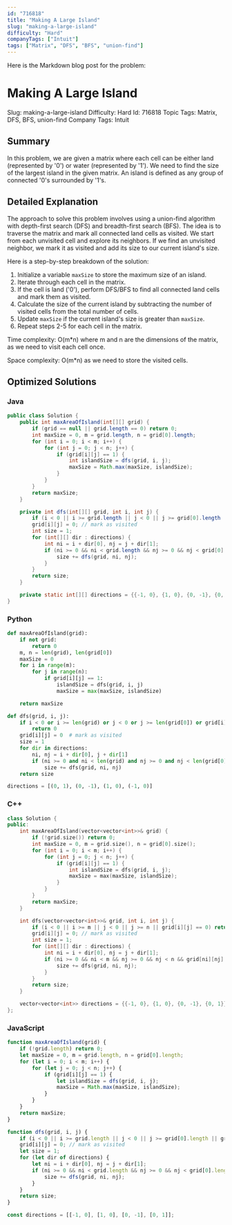 ```yaml
---
id: "716818"
title: "Making A Large Island"
slug: "making-a-large-island"
difficulty: "Hard"
companyTags: ["Intuit"]
tags: ["Matrix", "DFS", "BFS", "union-find"]
---
```


Here is the Markdown blog post for the problem:

# Making A Large Island
Slug: making-a-large-island
Difficulty: Hard
Id: 716818
Topic Tags: Matrix, DFS, BFS, union-find
Company Tags: Intuit

## Summary
In this problem, we are given a matrix where each cell can be either land (represented by '0') or water (represented by '1'). We need to find the size of the largest island in the given matrix. An island is defined as any group of connected '0's surrounded by '1's.

## Detailed Explanation
The approach to solve this problem involves using a union-find algorithm with depth-first search (DFS) and breadth-first search (BFS). The idea is to traverse the matrix and mark all connected land cells as visited. We start from each unvisited cell and explore its neighbors. If we find an unvisited neighbor, we mark it as visited and add its size to our current island's size.

Here is a step-by-step breakdown of the solution:

1. Initialize a variable `maxSize` to store the maximum size of an island.
2. Iterate through each cell in the matrix.
3. If the cell is land ('0'), perform DFS/BFS to find all connected land cells and mark them as visited.
4. Calculate the size of the current island by subtracting the number of visited cells from the total number of cells.
5. Update `maxSize` if the current island's size is greater than `maxSize`.
6. Repeat steps 2-5 for each cell in the matrix.

Time complexity: O(m*n) where m and n are the dimensions of the matrix, as we need to visit each cell once.

Space complexity: O(m*n) as we need to store the visited cells.

## Optimized Solutions
### Java
```java
public class Solution {
    public int maxAreaOfIsland(int[][] grid) {
        if (grid == null || grid.length == 0) return 0;
        int maxSize = 0, m = grid.length, n = grid[0].length;
        for (int i = 0; i < m; i++) {
            for (int j = 0; j < n; j++) {
                if (grid[i][j] == 1) {
                    int islandSize = dfs(grid, i, j);
                    maxSize = Math.max(maxSize, islandSize);
                }
            }
        }
        return maxSize;
    }

    private int dfs(int[][] grid, int i, int j) {
        if (i < 0 || i >= grid.length || j < 0 || j >= grid[0].length || grid[i][j] == 0) return 0;
        grid[i][j] = 0; // mark as visited
        int size = 1;
        for (int[][] dir : directions) {
            int ni = i + dir[0], nj = j + dir[1];
            if (ni >= 0 && ni < grid.length && nj >= 0 && nj < grid[0].length && grid[ni][nj] == 1) {
                size += dfs(grid, ni, nj);
            }
        }
        return size;
    }

    private static int[][] directions = {{-1, 0}, {1, 0}, {0, -1}, {0, 1}};
}
```

### Python
```python
def maxAreaOfIsland(grid):
    if not grid:
        return 0
    m, n = len(grid), len(grid[0])
    maxSize = 0
    for i in range(m):
        for j in range(n):
            if grid[i][j] == 1:
                islandSize = dfs(grid, i, j)
                maxSize = max(maxSize, islandSize)

    return maxSize

def dfs(grid, i, j):
    if i < 0 or i >= len(grid) or j < 0 or j >= len(grid[0]) or grid[i][j] == 0:
        return 0
    grid[i][j] = 0  # mark as visited
    size = 1
    for dir in directions:
        ni, nj = i + dir[0], j + dir[1]
        if (ni >= 0 and ni < len(grid) and nj >= 0 and nj < len(grid[0]) and grid[ni][nj] == 1):
            size += dfs(grid, ni, nj)
    return size

directions = [(0, 1), (0, -1), (1, 0), (-1, 0)]
```

### C++
```cpp
class Solution {
public:
    int maxAreaOfIsland(vector<vector<int>>& grid) {
        if (!grid.size()) return 0;
        int maxSize = 0, m = grid.size(), n = grid[0].size();
        for (int i = 0; i < m; i++) {
            for (int j = 0; j < n; j++) {
                if (grid[i][j] == 1) {
                    int islandSize = dfs(grid, i, j);
                    maxSize = max(maxSize, islandSize);
                }
            }
        }
        return maxSize;
    }

    int dfs(vector<vector<int>>& grid, int i, int j) {
        if (i < 0 || i >= m || j < 0 || j >= n || grid[i][j] == 0) return 0;
        grid[i][j] = 0; // mark as visited
        int size = 1;
        for (int[][] dir : directions) {
            int ni = i + dir[0], nj = j + dir[1];
            if (ni >= 0 && ni < m && nj >= 0 && nj < n && grid[ni][nj] == 1) {
                size += dfs(grid, ni, nj);
            }
        }
        return size;
    }

    vector<vector<int>> directions = {{-1, 0}, {1, 0}, {0, -1}, {0, 1}};
};
```

### JavaScript
```javascript
function maxAreaOfIsland(grid) {
    if (!grid.length) return 0;
    let maxSize = 0, m = grid.length, n = grid[0].length;
    for (let i = 0; i < m; i++) {
        for (let j = 0; j < n; j++) {
            if (grid[i][j] == 1) {
                let islandSize = dfs(grid, i, j);
                maxSize = Math.max(maxSize, islandSize);
            }
        }
    }
    return maxSize;
}

function dfs(grid, i, j) {
    if (i < 0 || i >= grid.length || j < 0 || j >= grid[0].length || grid[i][j] == 0) return 0;
    grid[i][j] = 0; // mark as visited
    let size = 1;
    for (let dir of directions) {
        let ni = i + dir[0], nj = j + dir[1];
        if (ni >= 0 && ni < grid.length && nj >= 0 && nj < grid[0].length && grid[ni][nj] == 1) {
            size += dfs(grid, ni, nj);
        }
    }
    return size;
}

const directions = [[-1, 0], [1, 0], [0, -1], [0, 1]];
```